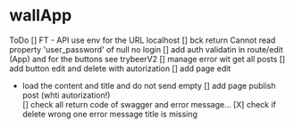 # wallApp
ToDo
[] FT - API use env for the URL localhost
[] bck return Cannot read property 'user_password' of null no login 
[] add auth validatin in route/edit (App) and for the buttons see trybeerV2
[] manage error wit get all posts
[] add button edit and delete with autorization
[] add page edit 
  * load the content and title and do not send empty
[] add page publish post (whti autorization!)  
[] check all return code of swagger and error message...
[X] check if delete wrong one error message title is missing
